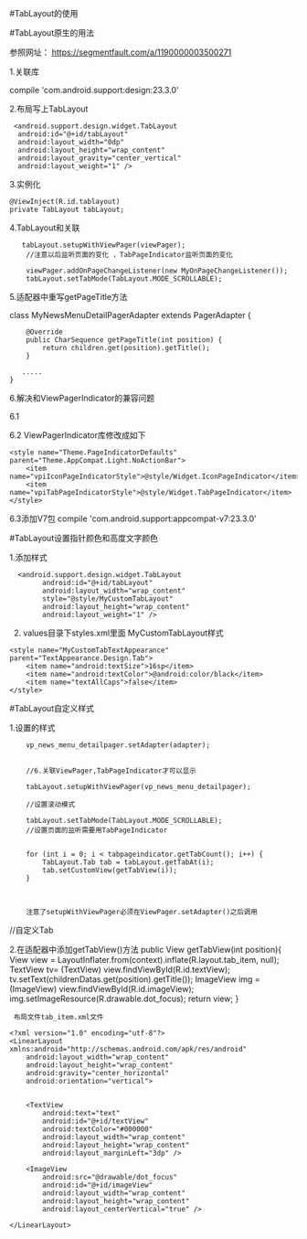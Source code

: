 #TabLayout的使用

#TabLayout原生的用法

参照网址：
  https://segmentfault.com/a/1190000003500271 

1.关联库

 compile 'com.android.support:design:23.3.0'


2.布局写上TabLayout

     <android.support.design.widget.TabLayout
      android:id="@+id/tabLayout"
      android:layout_width="0dp"
      android:layout_height="wrap_content"
      android:layout_gravity="center_vertical"
      android:layout_weight="1" />
       


3.实例化

    @ViewInject(R.id.tablayout)
    private TabLayout tabLayout;


4.TabLayout和关联

       tabLayout.setupWithViewPager(viewPager);
        //注意以后监听页面的变化 ，TabPageIndicator监听页面的变化

        viewPager.addOnPageChangeListener(new MyOnPageChangeListener());
        tabLayout.setTabMode(TabLayout.MODE_SCROLLABLE);


5.适配器中重写getPageTitle方法

 class MyNewsMenuDetailPagerAdapter extends PagerAdapter {

        @Override
        public CharSequence getPageTitle(int position) {
            return children.get(position).getTitle();
        }

       .....
    }


6.解决和ViewPagerIndicator的兼容问题

   6.1  <activity
            android:name=".activity.MainActivity"
            android:theme="@style/Theme.PageIndicatorDefaults" />


   
  6.2 ViewPagerIndicator库修改成如下


    <style name="Theme.PageIndicatorDefaults" parent="Theme.AppCompat.Light.NoActionBar">
        <item name="vpiIconPageIndicatorStyle">@style/Widget.IconPageIndicator</item>
        <item name="vpiTabPageIndicatorStyle">@style/Widget.TabPageIndicator</item>
    </style>

 6.3添加V7包
     compile 'com.android.support:appcompat-v7:23.3.0'

 
#TabLayout设置指针颜色和高度文字颜色


1.添加样式

      <android.support.design.widget.TabLayout
            android:id="@+id/tabLayout"
            android:layout_width="wrap_content"
            style="@style/MyCustomTabLayout"
            android:layout_height="wrap_content"
            android:layout_weight="1" />





2. values目录下styles.xml里面
    MyCustomTabLayout样式

  <style name="MyCustomTabLayout" parent="Widget.Design.TabLayout">

        <item name="tabMaxWidth">72dp</item>
        <item name="tabMinWidth">72dp</item>
        <item name="tabIndicatorColor">#ff0000</item>
        <item name="tabIndicatorHeight">2dp</item>
        <item name="tabTextAppearance">@style/MyCustomTabTextAppearance</item>
        <item name="tabSelectedTextColor">@android:color/holo_red_light</item>

    </style>

    <style name="MyCustomTabTextAppearance" parent="TextAppearance.Design.Tab">
        <item name="android:textSize">16sp</item>
        <item name="android:textColor">@android:color/black</item>
        <item name="textAllCaps">false</item>
    </style>

   




#TabLayout自定义样式

1.设置的样式

 

   

  
        vp_news_menu_detailpager.setAdapter(adapter);


        //6.关联ViewPager,TabPageIndicator才可以显示

        tabLayout.setupWithViewPager(vp_news_menu_detailpager);

        //设置滚动模式

        tabLayout.setTabMode(TabLayout.MODE_SCROLLABLE);
        //设置页面的监听需要用TabPageIndicator

        
        for (int i = 0; i < tabpageindicator.getTabCount(); i++) {
            TabLayout.Tab tab = tabLayout.getTabAt(i);
            tab.setCustomView(getTabView(i));
        }



        注意了setupWithViewPager必须在ViewPager.setAdapter()之后调用

//自定义Tab

2.在适配器中添加getTabView()方法
      public View getTabView(int position){
        View view = LayoutInflater.from(context).inflate(R.layout.tab_item, null);
        TextView tv= (TextView) view.findViewById(R.id.textView);
        tv.setText(childrenDatas.get(position).getTitle());
        ImageView img = (ImageView) view.findViewById(R.id.imageView);
        img.setImageResource(R.drawable.dot_focus);
        return view;
      }



     布局文件tab_item.xml文件

	<?xml version="1.0" encoding="utf-8"?>
	<LinearLayout xmlns:android="http://schemas.android.com/apk/res/android"
	    android:layout_width="wrap_content"
	    android:layout_height="wrap_content"
	    android:gravity="center_horizontal"
	    android:orientation="vertical">
	
	
	    <TextView
	        android:text="text"
	        android:id="@+id/textView"
	        android:textColor="#000000"
	        android:layout_width="wrap_content"
	        android:layout_height="wrap_content"
	        android:layout_marginLeft="3dp" />
	
	    <ImageView
	        android:src="@drawable/dot_focus"
	        android:id="@+id/imageView"
	        android:layout_width="wrap_content"
	        android:layout_height="wrap_content"
	        android:layout_centerVertical="true" />
	
	</LinearLayout>
